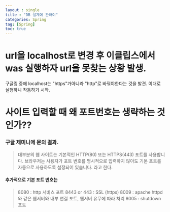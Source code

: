 ```yaml
---
layout : single
title : "DB 설계에 관하여"
categories: Spring
tag: [Spring]
toc: true
---
```

#  url을 localhost로 변경 후 이클립스에서 was 실행하자 url을 못찾는 상황 발생. 

구글링 중에 localhost는 "https"가아니라 "http"로 바꿔야한다는 것을 발견. 이대로 실행하니 작동하기 시작.


# 사이트 입력할 때 왜 포트번호는 생략하는 것인가??
### 구글 제미니에 문의 결과.
>대부분의 웹 사이트는 기본적인 HTTP(80) 또는 HTTPS(443) 포트를 사용합니다. 브라우저는 사용자가 포트 번호를 명시적으로 입력하지 않아도 기본 포트를 자동으로 사용하도록 설정되어 있습니다.
라고 한다. 

#### 추가적으로 기본 포트 번호는
> 8080 : http 서비스 포트
> 8443 or 443 : SSL (https)
> 8009 : apache httpd와 같은 웹서버와 내부 연결 포트, 웹서버 유무에 따라 처리
> 8005 : shutdown 포트
